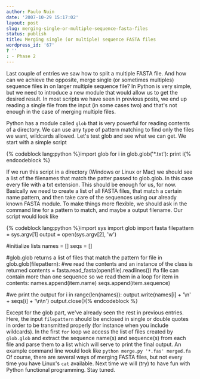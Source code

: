 ```yaml
---
author: Paulo Nuin
date: '2007-10-29 15:17:02'
layout: post
slug: merging-single-or-multiple-sequence-fasta-files
status: publish
title: Merging single (or multiple) sequence FASTA files
wordpress_id: '67'
? ''
: - Phase 2
---
```


Last couple of entries we saw how to split a multiple FASTA file. And
how can we achieve the opposite, merge single (or sometimes multiples)
sequence files in on larger multiple sequence file? In Python is very
simple, but we need to introduce a new module that would allow us to get
the desired result. In most scripts we have seen in previous posts, we
end up reading a single file from the input (in some cases two) and
that's not enough in the case of merging multiple files. 

Python has a
module called `glob` that is very powerful for reading contents of a
directory. We can use any type of pattern matching to find only the
files we want, wildcards allowed. Let's test glob and see what we can
get. We start with a simple script 


{% codeblock lang:python %}import glob 
for i in glob.glob('\*.txt'): 
	print i{% endcodeblock %} 


If we run this
script in a directory (Windows or Linux or Mac) we should see a list of
the filenames that match the patter passed to glob.glob. In this case
every file with a txt extension. This should be enough for us, for now.
Basically we need to create a list of all FASTA files, that match a
certain name pattern, and then take care of the sequences using our
already known FASTA module. To make things more flexible, we should ask
in the command line for a pattern to match, and maybe a output filename.
Our script would look like 

{% codeblock lang:python %}import sys
import glob 
import fasta 
filepattern = sys.argv[1] 
output = open(sys.argv[2], 'w') 

#initialize lists 
names = [] 
seqs = []

#glob.glob returns a list of files that match the pattern 
for file in  glob.glob(filepattern): 
	#we read the contents and an instance of the class is returned 
	contents = fasta.read_fasta(open(file).readlines())
	#a file can contain more than one sequence so we read them in a loop
	for item in contents: 
		names.append(item.name) 
		seqs.append(item.sequence)

#we print the output 
for i in range(len(names)):
	output.write(names[i] + '\n' + seqs[i] + '\n\n') 
output.close(){% endcodeblock %}

Except for the
glob part, we've already seen the rest in previous entries. Here, the
input `filepattern` should be enclosed in single or double quotes in
order to be transmitted properly (for instance when you include
wildcards). In the first `for` loop we access the list of files created
by `glob.glob` and extract the sequence name(s) and sequence(s) from
each file and parse them to a list which will serve to print the final
output. An example command line would look like
`python merge.py '*.fas' merged.fa` Of course, there are several ways of
merging FASTA files, but not every time you have Linux's `cat` available.
Next time we will (try) to have fun with Python functional programming.
Stay tuned.
